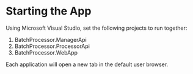 # Starting the App

Using Microsoft Visual Studio, set the following projects to
run together:

1. BatchProcessor.ManagerApi
2. BatchProcessor.ProcessorApi
3. BatchProcessor.WebApp

Each application will open a new tab in the default
user browser.